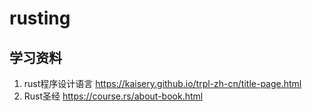 # rusting
## 学习资料
1. rust程序设计语言
https://kaisery.github.io/trpl-zh-cn/title-page.html
2. Rust圣经
https://course.rs/about-book.html
